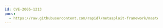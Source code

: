 ```yaml
---
id: CVE-2005-1213
pocs:
  - https://raw.githubusercontent.com/rapid7/metasploit-framework/master/modules/exploits/windows/nntp/ms05_030_nntp.rb
---
```

